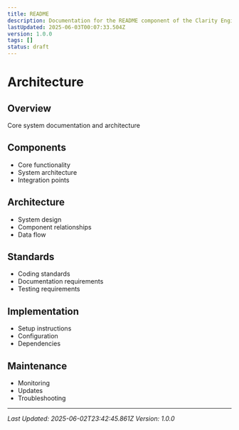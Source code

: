 ```yaml
---
title: README
description: Documentation for the README component of the Clarity Engine system.
lastUpdated: 2025-06-03T00:07:33.504Z
version: 1.0.0
tags: []
status: draft
---
```




# Architecture

## Overview
Core system documentation and architecture

## Components
- Core functionality
- System architecture
- Integration points

## Architecture
- System design
- Component relationships
- Data flow

## Standards
- Coding standards
- Documentation requirements
- Testing requirements

## Implementation
- Setup instructions
- Configuration
- Dependencies

## Maintenance
- Monitoring
- Updates
- Troubleshooting

---
*Last Updated: 2025-06-02T23:42:45.861Z*
*Version: 1.0.0* 
